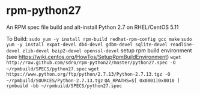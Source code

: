 rpm-python27
============

An RPM spec file build and alt-install Python 2.7 on RHEL/CentOS 5.11

To Build:
`sudo yum -y install rpm-build redhat-rpm-config gcc make`
`sudo yum -y install expat-devel db4-devel gdbm-devel sqlite-devel readline-devel zlib-devel bzip2-devel openssl-devel`
setup rpm build environment (see https://wiki.centos.org/HowTos/SetupRpmBuildEnvironment)
`wget http://raw.github.com/sdro/rpm-python27/master/python27.spec -O ~/rpmbuild/SPECS/python27.spec`
`wget https://www.python.org/ftp/python/2.7.13/Python-2.7.13.tgz -O ~/rpmbuild/SOURCES/Python-2.7.13.tgz`
`QA_RPATHS=$[ 0x0001|0x0010 ] rpmbuild -bb ~/rpmbuild/SPECS/python27.spec`

